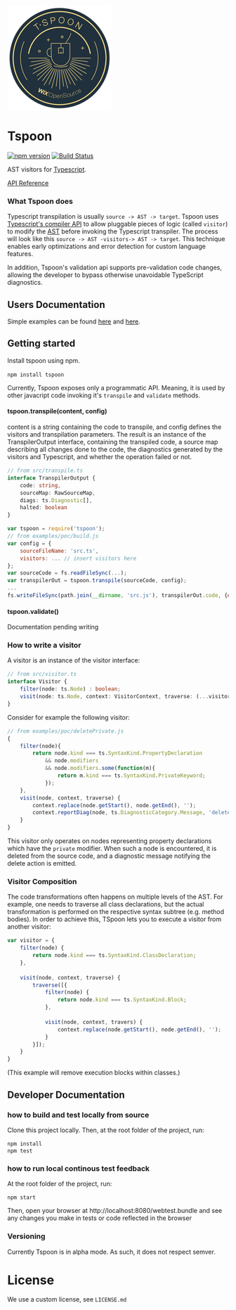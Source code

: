 ![image](logo.png)

# Tspoon
[![npm version](https://badge.fury.io/js/tspoon.svg)](https://www.npmjs.com/package/tspoon)
[![Build Status](https://travis-ci.org/wix/tspoon.svg?branch=master)](https://travis-ci.org/wix/tspoon)

AST visitors for [Typescript](https://github.com/Microsoft/TypeScript).

[API Reference](http://wix.github.io/tspoon/typedoc/index.html)

### What Tspoon does

Typescript transpilation is usually `source -> AST -> target`.
Tspoon uses [Typescript's compiler API](https://github.com/Microsoft/TypeScript/wiki/Using-the-Compiler-API)
to allow pluggable pieces of logic (called ```visitor```) to modify the
[AST](https://en.wikipedia.org/wiki/Abstract_syntax_tree) before invoking
the Typescript transpiler. The process will look like this `source -> AST -visitors-> AST -> target`.
This technique enables early optimizations and error detection for custom
language features.

In addition, Tspoon's validation api supports pre-validation code changes,
allowing the developer to bypass otherwise unavoidable TypeScript diagnostics.


## Users Documentation
Simple examples can be found [here](https://github.com/wix/tspoon/tree/master/examples/poc)
and [here](https://github.com/wix/tspoon/tree/master/examples/readme).

## Getting started
 Install tspoon using npm.

 `npm install tspoon`

Currently, Tspoon exposes only a programmatic API. Meaning, it is used
by other javacript code invoking it's `transpile` and `validate` methods.
#### tspoon.transpile(content, config)
content is a string containing the code to transpile, and config defines
the visitors and transpilation parameters.
The result is an instance of the TranspilerOutput interface, containing
the transpiled code, a source map describing all changes done to the code,
the diagnostics generated by the visitors and Typescript, and whether the
operation failed or not.

```typescript
// from src/transpile.ts
interface TranspilerOutput {
	code: string,
	sourceMap: RawSourceMap,
	diags: ts.Diagnostic[],
	halted: boolean
}
```

```javascript
var tspoon = require('tspoon');
// from examples/poc/build.js
var config = {
    sourceFileName: 'src.ts',
    visitors: ... // insert visitors here
};
var sourceCode = fs.readFileSync(...);
var transpilerOut = tspoon.transpile(sourceCode, config);
...
fs.writeFileSync(path.join(__dirname, 'src.js'), transpilerOut.code, {encoding:'utf8'});
```
#### tspoon.validate()
Documentation pending writing

### How to write a visitor

A visitor is an instance of the visitor interface:

```typescript
// from src/visitor.ts
interface Visitor {
	filter(node: ts.Node) : boolean;
	visit(node: ts.Node, context: VisitorContext, traverse: (...visitors: Visitor[]) => void): void;
}
```

Consider for example the following visitor:

```javascript
// from examples/poc/deletePrivate.js
{
	filter(node){
		return node.kind === ts.SyntaxKind.PropertyDeclaration
			&& node.modifiers
			&& node.modifiers.some(function(m){
				return m.kind === ts.SyntaxKind.PrivateKeyword;
			});
	},
	visit(node, context, traverse) {
		context.replace(node.getStart(), node.getEnd(), '');
		context.reportDiag(node, ts.DiagnosticCategory.Message, 'deleted field "' + node.getText()+'"', false);
	}
}
```
This visitor only operates on nodes representing property declarations
which have the ```private``` modifier. When such a node is encountered,
it is deleted from the source code, and a diagnostic message notifying
the delete action is emitted.

### Visitor Composition

The code transformations often happens on multiple levels of the AST. For
example, one needs to traverse all class declarations, but the actual
transformation is performed on the respective syntax subtree (e.g. method
bodies). In order to achieve this, TSpoon lets you to execute a visitor
from another visitor:

```javascript
var visitor = {
    filter(node) {
        return node.kind === ts.SyntaxKind.ClassDeclaration;
    },

    visit(node, context, traverse) {
        traverse([{
            filter(node) {
                return node.kind === ts.SyntaxKind.Block;
            },

            visit(node, context, travers) {
                context.replace(node.getStart(), node.getEnd(), '');
            }
        }]);
    }
}
```

(This example will remove execution blocks within classes.)

## Developer Documentation

### how to build and test locally from source
Clone this project locally.
Then, at the root folder of the project, run:
```shell
npm install
npm test
```
### how to run local continous test feedback
At the root folder of the project, run:
```shell
npm start
```
Then, open your browser at http://localhost:8080/webtest.bundle
and see any changes you make in tests or code reflected in the browser

### Versioning
Currently Tspoon is in alpha mode. As such, it does not respect semver.

# License
We use a custom license, see ```LICENSE.md```
